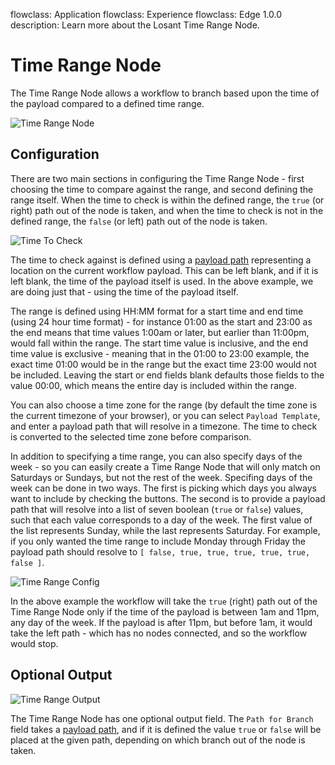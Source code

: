 flowclass: Application
flowclass: Experience
flowclass: Edge 1.0.0
description: Learn more about the Losant Time Range Node.

# Time Range Node

The Time Range Node allows a workflow to branch based upon the time of the payload compared to a defined time range.

![Time Range Node](/images/workflows/logic/time-range-node.png "Time Range Node")

## Configuration

There are two main sections in configuring the Time Range Node - first choosing the time to compare against the range, and second defining the range itself. When the time to check is within the defined range, the `true` (or right) path out of the node is taken, and when the time to check is not in the defined range, the `false` (or left) path out of the node is taken.

![Time To Check](/images/workflows/logic/time-range-node-check-config.png "Time To Check")

The time to check against is defined using a [payload path](/workflows/accessing-payload-data/#payload-paths) representing a location on the current workflow payload. This can be left blank, and if it is left blank, the time of the payload itself is used. In the above example, we are doing just that - using the time of the payload itself.

The range is defined using HH:MM format for a start time and end time (using 24 hour time format) - for instance 01:00 as the start and 23:00 as the end means that time values 1:00am or later, but earlier than 11:00pm, would fall within the range. The start time value is inclusive, and the end time value is exclusive - meaning that in the 01:00 to 23:00 example, the exact time 01:00 would be in the range but the exact time 23:00 would not be included. Leaving the start or end fields blank defaults those fields to the value 00:00, which means the entire day is included within the range.

You can also choose a time zone for the range (by default the time zone is the current timezone of your browser), or you can select `Payload Template`, and enter a payload path that will resolve in a timezone. The time to check is converted to the selected time zone before comparison.

In addition to specifying a time range, you can also specify days of the week - so you can easily create a Time Range Node that will only match on Saturdays or Sundays, but not the rest of the week. Specifing days of the week can be done in two ways. The first is picking which days you always want to include by checking the buttons. The second is to provide a payload path that will resolve into a list of seven boolean (`true` or `false`) values, such that each value corresponds to a day of the week. The first value of the list represents Sunday, while the last represents Saturday. For example, if you only wanted the time range to include Monday through Friday the payload path should resolve to `[ false, true, true, true, true, true, false ]`.

![Time Range Config](/images/workflows/logic/time-range-node-range-config.png "Time Range Config")

In the above example the workflow will take the `true` (right) path out of the Time Range Node only if the time of the payload is between 1am and 11pm, any day of the week. If the payload is after 11pm, but before 1am, it would take the left path - which has no nodes connected, and so the workflow would stop.

## Optional Output

![Time Range Output](/images/workflows/logic/time-range-node-output.png "Time Range Output")

The Time Range Node has one optional output field. The `Path for Branch` field takes a [payload path](/workflows/accessing-payload-data/#payload-paths), and if it is defined the value `true` or `false` will be placed at the given path, depending on which branch out of the node is taken.
